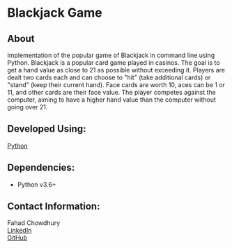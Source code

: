 # **Blackjack Game**
## About
Implementation of the popular game of Blackjack in command line using Python.
Blackjack is a popular card game played in casinos. The goal is to get a hand value as close to 21 as possible without exceeding it. Players are dealt two cards each and can choose to "hit" (take additional cards) or "stand" (keep their current hand). Face cards are worth 10, aces can be 1 or 11, and other cards are their face value. The player competes against the computer, aiming to have a higher hand value than the computer without going over 21.

## Developed Using:
[Python](https://www.python.org/)

## Dependencies:
- Python v3.6+

## Contact Information:
Fahad Chowdhury\
[LinkedIn](https://www.linkedin.com/in/fahad-chowdhury-fi)\
[GitHub](https://github.com/Fahad-Chowdhury)
